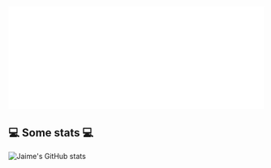 <img src="https://github.com/Riguja89/Riguja89/blob/main/svg.svg"/>


<h2>💻 Some stats 💻</h2>

![Jaime's GitHub stats](https://github-readme-stats.vercel.app/api?username=Riguja89&theme=dark&show_icons=true)
